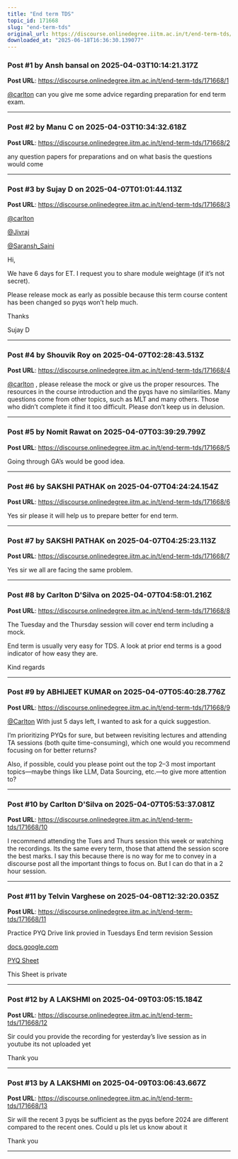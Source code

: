 ```yaml
---
title: "End term TDS"
topic_id: 171668
slug: "end-term-tds"
original_url: https://discourse.onlinedegree.iitm.ac.in/t/end-term-tds/171668
downloaded_at: "2025-06-18T16:36:30.139077"
---
```


### Post #1 by Ansh bansal on 2025-04-03T10:14:21.317Z
**Post URL**: https://discourse.onlinedegree.iitm.ac.in/t/end-term-tds/171668/1

[@carlton](/u/carlton)
 can you give me some advice regarding preparation for end term exam.

---

### Post #2 by Manu C on 2025-04-03T10:34:32.618Z
**Post URL**: https://discourse.onlinedegree.iitm.ac.in/t/end-term-tds/171668/2

any question papers for preparations and on what basis the questions would come

---

### Post #3 by Sujay D on 2025-04-07T01:01:44.113Z
**Post URL**: https://discourse.onlinedegree.iitm.ac.in/t/end-term-tds/171668/3

[@carlton](/u/carlton)

[@Jivraj](/u/jivraj)

[@Saransh_Saini](/u/saransh_saini)

Hi,

We have 6 days for ET. I request you to share module weightage (if it’s not secret).

Please release mock as early as possible because this term course content has been changed so pyqs won’t help much.

Thanks

Sujay D

---

### Post #4 by Shouvik Roy  on 2025-04-07T02:28:43.513Z
**Post URL**: https://discourse.onlinedegree.iitm.ac.in/t/end-term-tds/171668/4

[@carlton](/u/carlton)
, please release the mock or give us the proper resources. The resources in the course introduction and the pyqs have no similarities. Many questions come from other topics, such as MLT and many others. Those who didn’t complete it find it too difficult. Please don’t keep us in delusion.

---

### Post #5 by Nomit Rawat on 2025-04-07T03:39:29.799Z
**Post URL**: https://discourse.onlinedegree.iitm.ac.in/t/end-term-tds/171668/5

Going through GA’s would be good idea.

---

### Post #6 by SAKSHI PATHAK on 2025-04-07T04:24:24.154Z
**Post URL**: https://discourse.onlinedegree.iitm.ac.in/t/end-term-tds/171668/6

Yes sir please it will help us to prepare better for end term.

---

### Post #7 by SAKSHI PATHAK on 2025-04-07T04:25:23.113Z
**Post URL**: https://discourse.onlinedegree.iitm.ac.in/t/end-term-tds/171668/7

Yes sir we all are facing the same problem.

---

### Post #8 by Carlton D'Silva on 2025-04-07T04:58:01.216Z
**Post URL**: https://discourse.onlinedegree.iitm.ac.in/t/end-term-tds/171668/8

The Tuesday and the Thursday session will cover end term including a mock.

End term is usually very easy for TDS. A look at prior end terms is a good indicator of how easy they are.

Kind regards

---

### Post #9 by ABHIJEET KUMAR  on 2025-04-07T05:40:28.776Z
**Post URL**: https://discourse.onlinedegree.iitm.ac.in/t/end-term-tds/171668/9

[@Carlton](/u/carlton)
 With just 5 days left, I wanted to ask for a quick suggestion.

I’m prioritizing PYQs for sure, but between revisiting lectures and attending TA sessions (both quite time-consuming), which one would you recommend focusing on for better returns?

Also, if possible, could you please point out the top 2–3 most important topics—maybe things like LLM, Data Sourcing, etc.—to give more attention to?

---

### Post #10 by Carlton D'Silva on 2025-04-07T05:53:37.081Z
**Post URL**: https://discourse.onlinedegree.iitm.ac.in/t/end-term-tds/171668/10

I recommend attending the Tues and Thurs session this week or watching the recordings. Its the same every term, those that attend the session score the best marks. I say this because there is no way for me to convey in a discourse post all the important things to focus on. But I can do that in a 2 hour session.

---

### Post #11 by Telvin Varghese on 2025-04-08T12:32:20.035Z
**Post URL**: https://discourse.onlinedegree.iitm.ac.in/t/end-term-tds/171668/11

Practice PYQ Drive link provied in Tuesdays End term revision Session

[docs.google.com](https://docs.google.com/spreadsheets/d/1x5KAXRlvZLvRjrRfIxFWuNpc8wwboLc21PpYKn8Fv90/edit?usp=drivesdk)

[](https://docs.google.com/spreadsheets/d/1x5KAXRlvZLvRjrRfIxFWuNpc8wwboLc21PpYKn8Fv90/edit?usp=drivesdk)

[PYQ Sheet](https://docs.google.com/spreadsheets/d/1x5KAXRlvZLvRjrRfIxFWuNpc8wwboLc21PpYKn8Fv90/edit?usp=drivesdk)

This Sheet is private

---

### Post #12 by A LAKSHMI on 2025-04-09T03:05:15.184Z
**Post URL**: https://discourse.onlinedegree.iitm.ac.in/t/end-term-tds/171668/12

Sir could you provide the recording for yesterday’s live session as in youtube its not uploaded yet

Thank you

---

### Post #13 by A LAKSHMI on 2025-04-09T03:06:43.667Z
**Post URL**: https://discourse.onlinedegree.iitm.ac.in/t/end-term-tds/171668/13

Sir will the recent 3 pyqs be sufficient as the pyqs before 2024 are different compared to the recent ones. Could u pls let us know about it

Thank you

---
